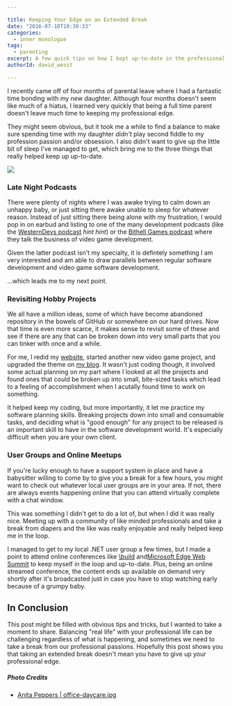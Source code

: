 ```yaml
---

title: Keeping Your Edge on an Extended Break
date: "2016-07-18T10:30:33"
categories:
  - inner monologue
tags:
  - parenting
excerpt: A few quick tips on how I kept up-to-date in the professional world while taking a four month hiatus for parental leave _without_ giving up time with my daughter.
authorId: david_wesst

---
```


I recently came off of four months of parental leave where I had a fantastic time bonding with my new daughter. Although four months doesn't seem like much of a hiatus, I learned very quickly that being a full time parent doesn't leave much time to keeping my professional edge.

They might seem obvious, but it took me a while to find a balance to make sure spending time with my daughter _didn't_ play second fiddle to my profession passion and/or obsession. I also didn't want to give up the little bit of sleep I've managed to get, which bring me to the three things that really helped keep up up-to-date.

![](https://blog.davidwesst.com/2016/07/Keeping-Your-Edge-on-an-Extended-Break/office-daycare.jpg)

### Late Night Podcasts
There were plenty of nights where I was awake trying to calm down an unhappy baby, or just sitting there awake unable to sleep for whatever reason. Instead of just sitting there being alone with my frustration, I would pop in on earbud and listing to one of the many development podcasts (like the [WesternDevs podcast](http://www.westerndevs.com/podcasts/) *hint hint*) or the [Bithell Games podcast](https://www.youtube.com/channel/UCkDkgK59ygwHHMDSiW0M3-g) where they talk the business of video game development.

Given the latter podcast isn't my specialty, it is defintely something I am very interested and am able to draw parallels between regular software development and video game software development.

...which leads me to my next point.

### Revisiting Hobby Projects 
We all have a million ideas, some of which have become abandoned repository in the bowels of GitHub or somewhere on our hard drives. Now that time is even more scarce, it makes sense to revisit some of these and see if there are any that can be broken down into very small parts that you can tinker with once and a while.

For me, I redid my [website](https://github.com/davidwesst/dw-www), started another new video game project, and upgraded the theme on [my blog](https://github.com/davidwesst/dw-blog). It wasn't just coding though, it involved some actual planning on my part where I looked at all the projects and found ones that could be broken up into small, bite-sized tasks which lead to a feeling of accomplishment when I acutally found time to work on something.

It helped keep my coding, but more importantly, it let me practice my software planning skills. Breaking projects down into small and consumable tasks, and deciding what is "good enough" for any project to be released is an important skill to have in the software development world. It's especially difficult when you are your own client. 

### User Groups and Online Meetups
If you're lucky enough to have a support system in place and have a babysitter willing to come by to give you a break for a few hours, you might want to check out whatever local user groups are in your area. If not, there are always events happening online that you can attend virtually complete with a chat window.

This was something I didn't get to do a lot of, but when I did it was really nice. Meeting up with a community of like minded professionals and take a break from diapers and the like was really enjoyable and really helped keep me in the loop.

I managed to get to my local .NET user group a few times, but I made a point to attend online conferences like [\\build](https://build.microsoft.com/) and[Microsoft Edge Web Summit](https://channel9.msdn.com/events/WebPlatformSummit/edgesummit2016) to keep myself in the loop and up-to-date. Plus, being an online streamed conference, the content ends up available on demand very shortly after it's broadcasted just in case you have to stop watching early because of a grumpy baby.

## In Conclusion
This post might be filled with obvious tips and tricks, but I wanted to take a moment to share. Balancing "real life" with your professional life can be challenging regardless of what is happening, and sometimes we need to take a break from our professional passions. Hopefully this post shows you that taking an extended break doesn't mean you have to give up your professional edge. 

##### Photo Credits
* [Anita Peppers | office-daycare.jpg](https://morguefile.com/creative/anitapeppers)

